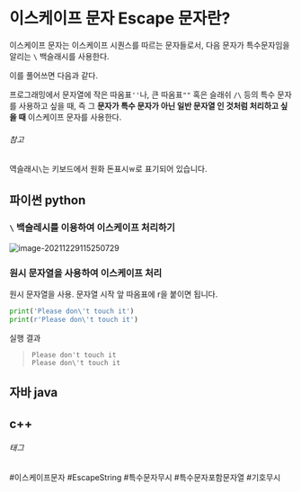 # 이스케이프 문자 Escape 문자란?

이스케이프 문자는 이스케이프 시퀀스를 따르는 문자들로서, 다음 문자가 특수문자임을 알리는 `\` 백슬래시를 사용한다.

이를 풀어쓰면 다음과 같다.

프로그래밍에서 문자열에 작은 따옴표`''`나, 큰 따옴표`""` 혹은 슬래쉬 `/\` 등의 특수 문자를 사용하고 싶을 때, 즉 그 **문자가 특수 문자가 아닌 일반 문자열 인 것처럼 처리하고 싶을 때** 이스케이프 문자를 사용한다.



###### 참고

역슬래시`\`는 키보드에서 원화 돈표시`￦`로 표기되어 있습니다.



## 파이썬 python



### `\` 백슬레시를 이용하여 이스케이프 처리하기

![image-20211229115250729](../assets/img/posts/image-20211229115250729.png)



### 원시 문자열을 사용하여 이스케이프 처리

원시 문자열을 사용. 문자열 시작 앞 따옴표에 r을 붙이면 됩니다.

```python
print('Please don\'t touch it')
print(r'Please don\'t touch it')
```



실행 결과

> ```
> Please don't touch it
> Please don\'t touch it
> ```



## 자바 java



## c++





###### 태그

#이스케이프문자 #EscapeString #특수문자무시 #특수문자포함문자열 #기호무시






